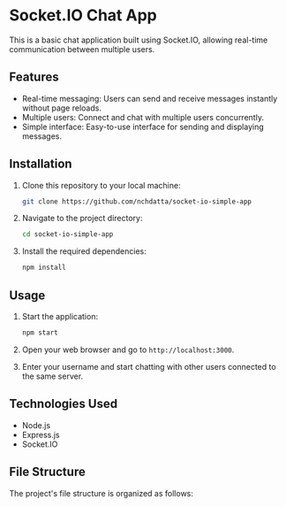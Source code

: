 # Socket.IO Chat App

This is a basic chat application built using Socket.IO, allowing real-time communication between multiple users.

## Features

- Real-time messaging: Users can send and receive messages instantly without page reloads.
- Multiple users: Connect and chat with multiple users concurrently.
- Simple interface: Easy-to-use interface for sending and displaying messages.

## Installation

1. Clone this repository to your local machine:

   ```bash
   git clone https://github.com/nchdatta/socket-io-simple-app
   ```

2. Navigate to the project directory:

   ```bash
   cd socket-io-simple-app
   ```

3. Install the required dependencies:

   ```bash
   npm install
   ```

## Usage

1. Start the application:

   ```bash
   npm start
   ```

2. Open your web browser and go to `http://localhost:3000`.

3. Enter your username and start chatting with other users connected to the same server.

## Technologies Used

- Node.js
- Express.js
- Socket.IO

## File Structure

The project's file structure is organized as follows:
